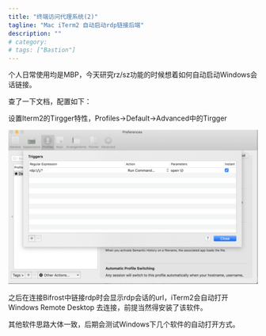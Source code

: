 ```yaml
---
title: "终端访问代理系统(2)"
tagline: "Mac iTerm2 自动启动rdp链接后端"
description: ""
# category: 
# tags: ["Bastion"]
---
```


个人日常使用均是MBP，今天研究rz/sz功能的时候想着如何自动启动Windows会话链接。

查了一下文档，配置如下：

设置Iterm2的Tirgger特性，Profiles->Default->Advanced中的Tirgger 

![iTerm2](/assets/imgs/bifrost/iterm2.png)

之后在连接Bifrost中链接rdp时会显示rdp会话的url，iTerm2会自动打开Windows Remote Desktop 去连接，前提当然得安装了该软件。

其他软件思路大体一致，后期会测试Windows下几个软件的自动打开方式。
